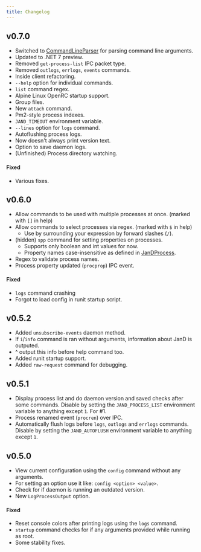 ```yaml
---
title: Changelog
---
```


## v0.7.0

- Switched to [CommandLineParser](https://github.com/commandlineparser/commandline) for parsing command line arguments.
- Updated to .NET 7 preview.
- Removed `get-process-list` IPC packet type.
- Removed `outlogs`, `errlogs`, `events` commands.
- Inside client refactoring.
- `--help` option for individual commands.
- `list` command regex.
- Alpine Linux OpenRC startup support.
- Group files.
- New `attach` command.
- Pm2-style process indexes.
- `JAND_TIMEOUT` environment variable.
- `--lines` option for `logs` command.
- Autoflushing process logs.
- Now doesn't always print version text.
- Option to save daemon logs.
- (Unfinished) Process directory watching.

#### Fixed

- Various fixes.

## v0.6.0

- Allow commands to be used with multiple processes at once. (marked with `[]` in help)
- Allow commands to select processes via regex. (marked with `$` in help)
  - Use by surrounding your expression by forward slashes (`/`).
- (hidden) `spp` command for setting properties on processes.
  - Supports only boolean and int values for now.
  - Property names case-insensitive as defined in [JanDProcess](https://github.com/Jan0660/JanD/blob/master/JanD/JanDProcess.cs).
- Regex to validate process names.
- Process property updated (`procprop`) IPC event.

#### Fixed

- `logs` command crashing
- Forgot to load config in runit startup script.

## v0.5.2

- Added `unsubscribe-events` daemon method.
- If `i`/`info` command is ran without arguments, information about JanD is outputed.
- ^ output this info before help command too.
- Added runit startup support.
- Added `raw-request` command for debugging.

## v0.5.1

- Display process list and do daemon version and saved checks after some commands. Disable by setting the `JAND_PROCESS_LIST` environment variable to anything except `1`. For #1.
- Process renamed event (`procren`) over IPC.
- Automatically flush logs before `logs`, `outlogs` and `errlogs` commands. Disable by setting the `JAND_AUTOFLUSH` environment variable to anything except `1`.

## v0.5.0

- View current configuration using the `config` command without any arguments.
- For setting an option use it like: `config <option> <value>`.
- Check for if daemon is running an outdated version.
- New `LogProcessOutput` option.

#### Fixed

- Reset console colors after printing logs using the `logs` command.
- `startup` command checks for if any arguments provided while running as root.
- Some stability fixes.
